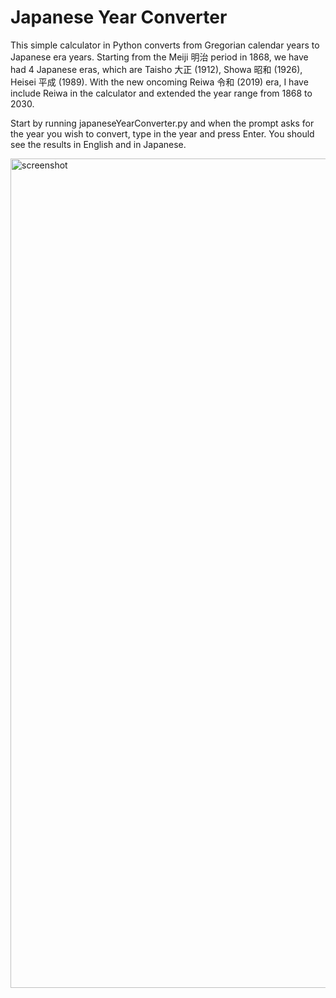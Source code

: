 # Japanese Year Converter

This simple calculator in Python converts from Gregorian calendar years to Japanese era years. Starting from the Meiji 明治 period in 1868, we have had 4 Japanese eras, which are Taisho 大正 (1912), Showa 昭和 (1926), Heisei 平成 (1989). With the new oncoming Reiwa 令和 (2019) era, I have include Reiwa in the calculator and extended the year range from 1868 to 2030. 

Start by running japaneseYearConverter.py and when the prompt asks for the year you wish to convert, type in the year and press Enter. You should see the results in English and in Japanese.

<img width="1327" alt="screenshot" src="https://user-images.githubusercontent.com/25806927/55453490-1ebcc600-55aa-11e9-93d8-1a5193e68d7f.png">
